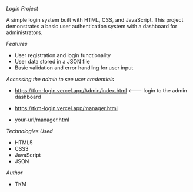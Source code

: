 *Login Project*

A simple login system built with HTML, CSS, and JavaScript. This project demonstrates a basic user authentication system with a dashboard for administrators.

*Features*

- User registration and login functionality
- User data stored in a JSON file
- Basic validation and error handling for user input

*Accessing the admin to see user credentials*
 
- https://tkm-login.vercel.app/Admin/index.html <---  login to the admin dashboard 

- https://tkm-login.vercel.app/manager.html
  
- your-url/manager.html

*Technologies Used*

- HTML5
- CSS3
- JavaScript
- JSON

*Author*

- TKM
